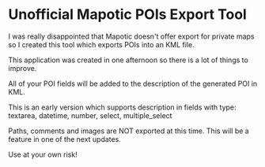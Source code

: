 # Unofficial Mapotic POIs Export Tool
I was really disappointed that Mapotic doesn't offer export for private maps so I created this tool which exports POIs into an KML file.

This application was created in one afternoon so there is a lot of things to improve. 

All of your POI fields will be added to the description of the generated POI in KML. 

This is an early version which supports description in fields with type: textarea, datetime, number, select, multiple_select

Paths, comments and images are NOT exported at this time. This will be a feature in one of the next updates.

Use at your own risk!
